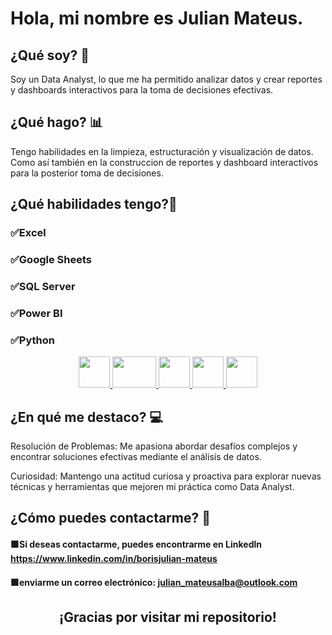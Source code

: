 # Hola, mi nombre es Julian Mateus.

## ¿Qué soy? 👋
Soy un Data Analyst, lo que me ha permitido analizar datos y crear reportes y dashboards interactivos para la toma de decisiones efectivas.


## ¿Qué hago? 📊

Tengo habilidades en la limpieza, estructuración y visualización de datos. Como así también en la construccion de reportes y dashboard interactivos para la posterior toma de decisiones.

## ¿Qué habilidades tengo?🏹

### ✅Excel
### ✅Google Sheets
### ✅SQL Server
### ✅Power BI 
### ✅Python

<p align="center">
        <a href="https://github.com/tu_usuario/tu_repositorio" target="_blank">
        <img src="https://github.com/Julian-Mateus/AventureWorksBicyclesStore/assets/158619680/396ba14d-15b9-4844-ac82-        
          cc9137dabe16" width="50" height="50" /> 
    </a>
        <a href="https://github.com/tu_usuario/tu_repositorio" target="_blank">
        <img src="https://github.com/Julian-Mateus/Julian-Mateus/assets/158619680/a7734d85-a43a-47ba-af9a-e915178bbe43" width="70"           height="50" />
    </a>
        <a href="https://github.com/tu_usuario/tu_repositorio" target="_blank">
        <img src="https://github.com/Julian-Mateus/AventureWorksBicyclesStore/assets/158619680/84162c13-cf6e-46ec-84d7-            
          c094276776ed" width="50" height="50" />
    </a>
        <a href="https://github.com/tu_usuario/tu_repositorio" target="_blank">
        <img src="https://github.com/Julian-Mateus/LaboratoriosBiogenesys/assets/158619680/69922e76-015b-4d0c-900d-afdebd3f4354"             width="50" height="50" />
    </a>
        <a href="https://github.com/tu_usuario/tu_repositorio" target="_blank">
        <img src="https://github.com/Julian-Mateus/LaboratoriosBiogenesys/assets/158619680/c3d168ba-e4b0-442b-884e-c7bc4028a054"             width="50" height="50" />
    </a>
</p>



## ¿En qué me destaco? 💻
Resolución de Problemas: Me apasiona abordar desafíos complejos y encontrar soluciones efectivas mediante el análisis de datos.

Curiosidad: Mantengo una actitud curiosa y proactiva para explorar nuevas técnicas y herramientas que mejoren mi práctica como Data Analyst.

## ¿Cómo puedes contactarme? 📩
#### 🟧Si deseas contactarme, puedes encontrarme en Linkedln https://www.linkedin.com/in/borisjulian-mateus 
#### 🟧enviarme un correo electrónico: julian_mateusalba@outlook.com



<h2 align="center">
¡Gracias por visitar mi repositorio!
</h2>
